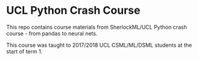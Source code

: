 # UCL Python Crash Course

This repo contains course materials from SherlockML/UCL Python crash course - from pandas to neural nets.

This course was taught to 2017/2018 UCL CSML/ML/DSML students at the start of term 1.
